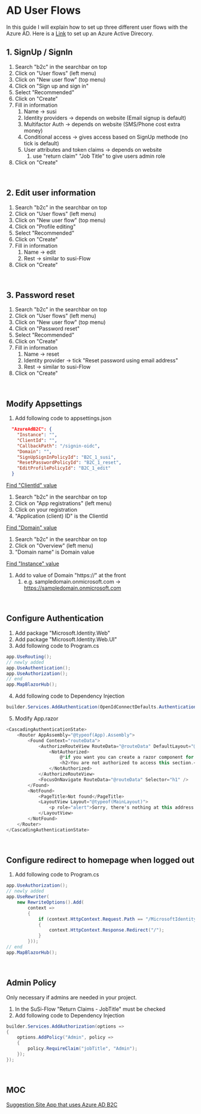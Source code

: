# AD User Flows

In this guide I will explain how to set up three different user flows with the Azure AD. Here is a [Link](https://github.com/lucasmenke/Notes/blob/notes/IT/Azure/ActiveDirectory/Azure-AD-B2C.md) to set up an Azure Active Direcory.

## 1. SignUp / SignIn

1. Search "b2c" in the searchbar on top
2. Click on "User flows" (left menu)
3. Click on "New user flow" (top menu)
4. Click on "Sign up and sign in"
5. Select "Recommended"
6. Click on "Create"
7. Fill in information
	1. Name -> susi
	2. Identity providers -> depends on website (Email signup is default)
	3. Multifactor Auth -> depends on website (SMS/Phone cost extra money)
	4. Conditional access -> gives access based on SignUp methode (no tick is default)
	5. User attributes and token claims -> depends on website
		1. use "return claim" "Job Title" to give users admin role
8. Click on "Create"

<br>

## 2. Edit user information

1. Search "b2c" in the searchbar on top
2. Click on "User flows" (left menu)
3. Click on "New user flow" (top menu)
4. Click on "Profile editing"
5. Select "Recommended"
6. Click on "Create"
7. Fill in information
	1. Name -> edit
	2. Rest -> similar to susi-Flow
8. Click on "Create"

<br>

## 3. Password reset

1. Search "b2c" in the searchbar on top
2. Click on "User flows" (left menu)
3. Click on "New user flow" (top menu)
4. Click on "Password reset"
5. Select "Recommended"
6. Click on "Create"
7. Fill in information
	1. Name -> reset
	2. Identity provider -> tick "Reset password using email address"
	3. Rest -> similar to susi-Flow
8. Click on "Create"

<br>

## Modify Appsettings

1. Add following code to appsettings.json
``` Json
  "AzureAdB2C": {
    "Instance": "",
    "ClientId": "",
    "CallbackPath": "/signin-oidc",
    "Domain": "",
    "SignUpSignInPolicyId": "B2C_1_susi",
    "ResetPasswordPolicyId": "B2C_1_reset",
    "EditProfilePolicyId": "B2C_1_edit"
  }
```

<ins>Find "ClientId" value</ins>
1. Search "b2c" in the searchbar on top
2. Click on "App registrations" (left menu)
3. Click on your registration
4. "Application (client) ID" is the ClientId

<ins>Find "Domain" value</ins>
1. Search "b2c" in the searchbar on top
2. Click on "Overview" (left menu)
3. "Domain name" is Domain value

<ins>Find "Instance" value</ins>
1. Add to value of Domain "https://" at the front
	1. e.g. sampledomain.onmicrosoft.com -> https://sampledomain.onmicrosoft.com

<br>

## Configure Authentication

1. Add package "Microsoft.Identity.Web"
2. Add package "Microsoft.Identity.Web.UI"
3. Add following code to Program.cs
``` C#
app.UseRouting();
// newly added
app.UseAuthentication();
app.UseAuthorization();
// end
app.MapBlazorHub();
```
4. Add following code to Dependency Injection
``` C#
builder.Services.AddAuthentication(OpenIdConnectDefaults.AuthenticationScheme).AddMicrosoftIdentityWebApp(builder.Configuration.GetSection("AzureAdB2C"));            
```
5. Modify App.razor
``` C#
<CascadingAuthenticationState>
    <Router AppAssembly="@typeof(App).Assembly">
        <Found Context="routeData">
            <AuthorizeRouteView RouteData="@routeData" DefaultLayout="@typeof(MainLayout)">
                <NotAuthorized>
	                @*if you want you can create a razor component for this page*@
                    <h2>You are not authorized to access this section.</h2>                   
                </NotAuthorized>
            </AuthorizeRouteView>
            <FocusOnNavigate RouteData="@routeData" Selector="h1" />
        </Found>
        <NotFound>
            <PageTitle>Not found</PageTitle>
            <LayoutView Layout="@typeof(MainLayout)">
                <p role="alert">Sorry, there's nothing at this address.</p>
            </LayoutView>
        </NotFound>
    </Router>
</CascadingAuthenticationState>
```

<br>

## Configure redirect to homepage when logged out

1. Add following code to Program.cs
``` C#
app.UseAuthorization();
// newly added
app.UseRewriter(
    new RewriteOptions().Add(
        context =>
        {
            if (context.HttpContext.Request.Path == "/MicrosoftIdentity/Account/SignedOut")
            {
                context.HttpContext.Response.Redirect("/");
            }
        }));
// end
app.MapBlazorHub();
```

<br>

## Admin Policy

Only necessary if admins are needed in your project.

1. In the SuSi-Flow "Return Claims - JobTitle" must be checked
2. Add following code to Dependency Injection
``` C#
builder.Services.AddAuthorization(options =>
{
	options.AddPolicy("Admin", policy =>
	{
		policy.RequireClaim("jobTitle", "Admin");
	});
});
```

<br>

## MOC

[Suggestion Site App that uses Azure AD B2C](https://github.com/lucasmenke/SuggestionApp)
